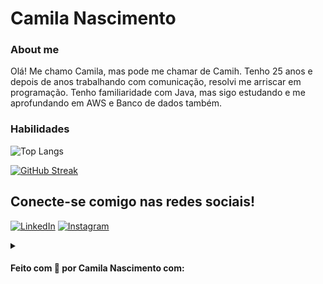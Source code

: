 # Camila Nascimento

<h3>About me</h3>
<p>Olá! Me chamo Camila, mas pode me chamar de Camih. Tenho 25 anos e depois de anos trabalhando com comunicação, resolvi me arriscar em programação. Tenho familiaridade com Java, mas sigo estudando e me aprofundando em AWS e Banco de dados também.</p>

<h3>Habilidades</h3>

![Top Langs](https://github-readme-stats-git-masterrstaa-rickstaa.vercel.app/api/top-langs/?username=milabizzle&layout=compact&theme=holi)

[![GitHub Streak](https://streak-stats.demolab.com/?user=milabizzle&theme=holi-theme)](https://git.io/streak-stats)

<h2>Conecte-se comigo nas redes sociais!</h2>
  
[![LinkedIn](https://img.shields.io/badge/LinkedIn-000?style=for-the-badge&logo=linkedin&logoColor=0E76A8)](https://www.linkedin.com/in/camilanascimento23/) [![Instagram](https://img.shields.io/badge/Instagram-000?style=for-the-badge&logo=instagram)](https://www.instagram.com/camih.ramos/)

<details>
<summary> 
  <h4>Feito com 💙 por Camila Nascimento com: </h4>
</summary>
  
<img align="center" alt="Markdown" src="https://img.shields.io/badge/Markdown-000?style=for-the-badge&logo=markdown"> <img align="center" alt="HTML5" src="https://img.shields.io/badge/HTML5-000?style=for-the-badge&logo=html5"> <img align="center" alt="GitHub" src="https://img.shields.io/badge/GitHub-000?style=for-the-badge&logo=github&logoColor=30A3DC"> <img align="center" alt="Git" src="https://img.shields.io/badge/Git-000?style=for-the-badge&logo=git&logoColor=E94D5F">

</details>
